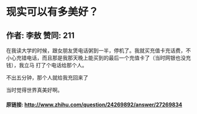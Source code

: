 # 现实可以有多美好？
## 作者: 李敖  赞同: 211
在我读大学的时候，跟女朋友煲电话粥到一半，停机了。我就买充值卡充话费，不小心充错电话，而且那是我那天晚上能买到的最后一个充值卡了（当时网银也没充钱），我立马
打了个电话给那个人。

  

不出五分钟，那个人就给我充回来了

  
  

当时觉得世界真美好啊。

#### 原链接: http://www.zhihu.com/question/24269892/answer/27269834